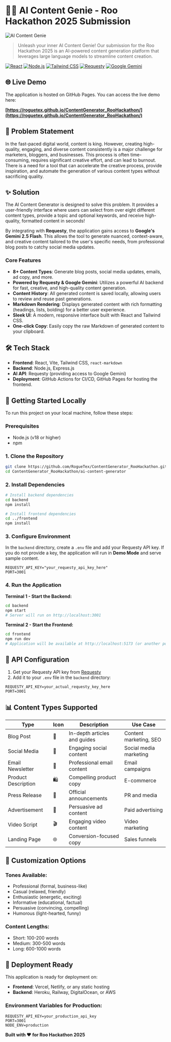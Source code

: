# 🧞‍♂️ AI Content Genie - Roo Hackathon 2025 Submission

![AI Content Genie](ai-content-generator/frontend/public/genie.png)

> Unleash your inner AI Content Genie! Our submission for the Roo Hackathon 2025 is an AI-powered content generation platform that leverages large language models to streamline content creation.

[![React](https://img.shields.io/badge/React-18.2.0-blue.svg)](https://reactjs.org/)
[![Node.js](https://img.shields.io/badge/Node.js-Latest-green.svg)](https://nodejs.org/)
[![Tailwind CSS](https://img.shields.io/badge/Tailwind_CSS-3.3.3-blue.svg)](https://tailwindcss.com/)
[![Requesty](https://img.shields.io/badge/Powered_by-Requesty-orange.svg)](https://requesty.ai/)
[![Google Gemini](https://img.shields.io/badge/Model-Google_Gemini-blue.svg)](https://deepmind.google/technologies/gemini/)

## 🌐 Live Demo

The application is hosted on GitHub Pages. You can access the live demo here:

**[https://roguetex.github.io/ContentGenerator_RooHackathon/](https://roguetex.github.io/ContentGenerator_RooHackathon/)**

## 🎯 Problem Statement

In the fast-paced digital world, content is king. However, creating high-quality, engaging, and diverse content consistently is a major challenge for marketers, bloggers, and businesses. This process is often time-consuming, requires significant creative effort, and can lead to burnout. There is a need for a tool that can accelerate the creative process, provide inspiration, and automate the generation of various content types without sacrificing quality.

## ✨ Solution

The AI Content Generator is designed to solve this problem. It provides a user-friendly interface where users can select from over eight different content types, provide a topic and optional keywords, and receive high-quality, formatted content in seconds!

By integrating with **Requesty**, the application gains access to **Google's Gemini 2.5 Flash**. This allows the tool to generate nuanced, context-aware, and creative content tailored to the user's specific needs, from professional blog posts to catchy social media updates.

### Core Features

- **8+ Content Types**: Generate blog posts, social media updates, emails, ad copy, and more.
- **Powered by Requesty & Google Gemini**: Utilizes a powerful AI backend for fast, creative, and high-quality content generation.
- **Content History**: All generated content is saved locally, allowing users to review and reuse past generations.
- **Markdown Rendering**: Displays generated content with rich formatting (headings, lists, bolding) for a better user experience.
- **Sleek UI**: A modern, responsive interface built with React and Tailwind CSS.
- **One-click Copy**: Easily copy the raw Markdown of generated content to your clipboard.

## 🛠️ Tech Stack

- **Frontend**: React, Vite, Tailwind CSS, `react-markdown`
- **Backend**: Node.js, Express.js
- **AI API**: Requesty (providing access to Google Gemini)
- **Deployment**: GitHub Actions for CI/CD, GitHub Pages for hosting the frontend.

## 🚀 Getting Started Locally

To run this project on your local machine, follow these steps:

### Prerequisites
- Node.js (v18 or higher)
- npm

### 1. Clone the Repository
```bash
git clone https://github.com/RogueTex/ContentGenerator_RooHackathon.git
cd ContentGenerator_RooHackathon/ai-content-generator
```

### 2. Install Dependencies
```bash
# Install backend dependencies
cd backend
npm install

# Install frontend dependencies
cd ../frontend
npm install
```

### 3. Configure Environment
In the `backend` directory, create a `.env` file and add your Requesty API key. If you do not provide a key, the application will run in **Demo Mode** and serve sample content.

```env
REQUESTY_API_KEY="your_requesty_api_key_here"
PORT=3001
```

### 4. Run the Application

**Terminal 1 - Start the Backend:**
```bash
cd backend
npm start
# Server will run on http://localhost:3001
```

**Terminal 2 - Start the Frontend:**
```bash
cd frontend
npm run dev
# Application will be available at http://localhost:5173 (or another port if 5173 is busy)
```

## 🔑 API Configuration

1. Get your Requesty API key from [Requesty](https://requesty.ai/)
2. Add it to your `.env` file in the `backend` directory:
```env
REQUESTY_API_KEY=your_actual_requesty_key_here
PORT=3001
```

## 📊 Content Types Supported

| Type | Icon | Description | Use Case |
|------|------|-------------|----------|
| Blog Post | 📝 | In-depth articles and guides | Content marketing, SEO |
| Social Media | 📱 | Engaging social content | Social media marketing |
| Email Newsletter | 📧 | Professional email content | Email campaigns |
| Product Description | 🛍️ | Compelling product copy | E-commerce |
| Press Release | 📰 | Official announcements | PR and media |
| Advertisement | 📢 | Persuasive ad content | Paid advertising |
| Video Script | 🎬 | Engaging video content | Video marketing |
| Landing Page | 🌐 | Conversion-focused copy | Sales funnels |

## 🎨 Customization Options

### Tones Available:
- Professional (formal, business-like)
- Casual (relaxed, friendly)
- Enthusiastic (energetic, exciting)
- Informative (educational, factual)
- Persuasive (convincing, compelling)
- Humorous (light-hearted, funny)

### Content Lengths:
- Short: 100-200 words
- Medium: 300-500 words
- Long: 600-1000 words

## 🚀 Deployment Ready

This application is ready for deployment on:
- **Frontend**: Vercel, Netlify, or any static hosting
- **Backend**: Heroku, Railway, DigitalOcean, or AWS

### Environment Variables for Production:
```env
REQUESTY_API_KEY=your_production_api_key
PORT=3001
NODE_ENV=production
```

**Built with ❤️ for Roo Hackathon 2025**